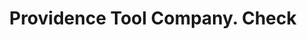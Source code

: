 ---
doi: 10.7916/D8418873
date_other: '1859'
date_other_textual: '1859'
form: printed ephemera
genre:
- Checks (bank checks)
name:
- Providence Tool Company
object_in_context_url: https://biggert.cul.columbia.edu/items/view/ave_biggert_01542
subject_hierarchical_geographic:
- Providence, Rhode Island, United States
subject_name:
- Providence Tool Company
title: Providence Tool Company. Check
sort_title: Providence Tool Company. Check
call_number: ave_biggert_01542
coordinates:
- 41.82361111111111,-71.42222222222223
pid: ave_biggert_01542
identifiers: ave_biggert_01542
permalink: /biggert/ave_biggert_01542/
layout: iiif-image-page
---